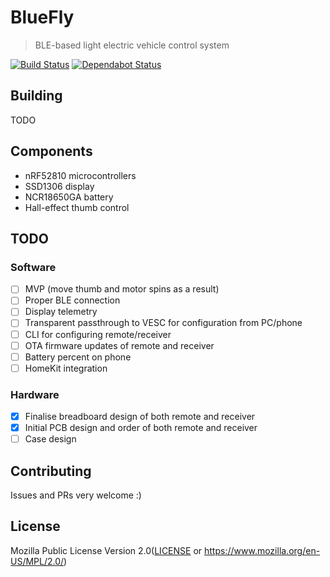 
# BlueFly

> BLE-based light electric vehicle control system

[![Build Status](https://travis-ci.org/chocol4te/mremote.svg?branch=master)](https://travis-ci.org/chocol4te/mremote) [![Dependabot Status](https://api.dependabot.com/badges/status?host=github&repo=chocol4te/mremote)](https://dependabot.com)

## Building

TODO

## Components

* nRF52810 microcontrollers
* SSD1306 display
* NCR18650GA battery
* Hall-effect thumb control

## TODO

### Software

* [ ] MVP (move thumb and motor spins as a result)
* [ ] Proper BLE connection
* [ ] Display telemetry
* [ ] Transparent passthrough to VESC for configuration from PC/phone
* [ ] CLI for configuring remote/receiver
* [ ] OTA firmware updates of remote and receiver
* [ ] Battery percent on phone
* [ ] HomeKit integration

### Hardware

* [X] Finalise breadboard design of both remote and receiver
* [x] Initial PCB design and order of both remote and receiver
* [ ] Case design

## Contributing

Issues and PRs very welcome :)

## License

Mozilla Public License Version 2.0([LICENSE](LICENSE) or
  https://www.mozilla.org/en-US/MPL/2.0/)
